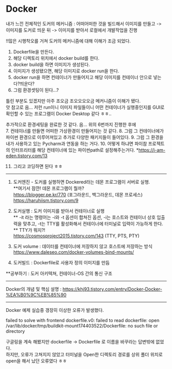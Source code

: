 # Docker

내가 느낀 전체적인 도커의 메커니즘 : 어떠어떠한 것을 빌드해서 이미지를 만들고 
-> 이미지를 도커로 띄운 뒤 -> 이미지를 받아서 로컬에서 개발작업을 진행   

!!많은 시행착오를 거쳐 도커의 메커니즘에 대해 이해가 조금 되었다.
1. Dockerfile을 만든다.
2. 해당 디렉토리 위치에서 docker build를 한다.
3. docker build을 하면 이미지가 생성된다.
4. 이미지가 생성됐으면, 해당 이미지로 docker run을 한다.
5. docker run을 하면 컨테이너가 만들어지고 해당 이미지를 컨테이너 안으로 넣는다?띄운다?
6. 그럼 환경셋팅이 된다...?   

틀린 부분도 있겠지만 아주 조오금 조오오오오금 메커니즘이 이해가 됐다.   
앗 참고로 음... 저런 run이니 이미지 파일들이니 어떤 컨테이너가 실행중인지를 GUI로 확인할 수 있는 프로그램이 Docker Desktop 같다 ㅎㅎ..   

추가적으로 환경세팅을 완료한 것 같다. 음... 위의 6번까지 진행한 후에   
7. 컨테이너를 만들면 어떠한 가상환경이 만들어지는 것 같다.
8. 그럼 그 컨테이너에가 파이썬 환경으로 이루어져있고 추가로 다양한 패키지들이 들어있다.
9. 그럼 그 환경을 내가 사용하고 있는 Pycharm과 연동을 하는 거다.
10. 어떻게 하냐면 파이참 프로젝트의 인터프리터를 해당 컨테이너에 있는 파이썬path로 설정해주는거다.
*https://i-am-eden.tistory.com/13
    
11. 그리고 코딩하면 된다 ㅎㅎ
***

1. 도커엔진 - 도커를 실행하면 Dockered라는 데몬 프로그램이 서버로 실행.   
**여기서 잠깐! 데몬 프로그램이 뭘까?   
   https://blogger.pe.kr/770  (포그라운드, 백그라운드, 데몬 프로세스)    
   https://haruhiism.tistory.com/9   
   

2. 도커실행 : 도커 이미지를 받아서 컨테이너로 실행   
   ** -it 라는 명령어는 -i와 -t 옵션이 합쳐진 옵션, -i는 호스트와 컨테이너 상호 입출력을 맞추고,
   -t는 TTY를 활성화해서 컨테이너에 터미널로 입력이 가능하게 한다.   
   ** TTY가 뭐지?!   
https://cosmosproject2015.tistory.com/143 (TTY, PTS, PTY)   
   

3. 도커 volume : 데이터를 컨테이너에 저장하지 않고 호스트에 저장하는 방식   
https://www.daleseo.com/docker-volumes-bind-mounts/
   
   
4. 도커빌드 : Dockerfile로 사용자 정의 이미지를 만듬   

**공부하기 : 도커 아키텍쳐, 컨테이너-OS 간의 통신 구조   
***
Docker의 개념 및 핵심 설명 : 
https://khj93.tistory.com/entry/Docker-Docker-%EA%B0%9C%EB%85%90
   
***
Docker 예제 실습중 갱장히 이상한 오류가 발생했다.  

failed to solve with frontend dockerfile.v0: failed to read dockerfile: open /var/lib/docker/tmp/buildkit-mount174403522/Dockerfile: no such file or directory
   
구글링을 계속 해봤지만 dockerfile -> Dockerfile 로 이름을 바꾸라는 답변밖에 없었다.   
하지만, 오류가 고쳐지지 않았고 터미널을 Open한 디렉토리 경로를 상위 폴더 위치로 open을 해서 났던 오류였다 ㅎㅎ